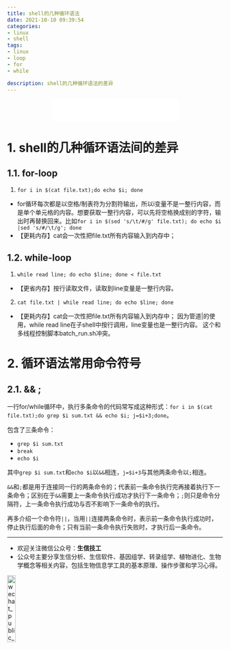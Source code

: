```yaml
---
title: shell的几种循环语法
date: 2021-10-10 09:39:54
categories:
- linux
- shell
tags:
- linux
- loop
- for
- while

description: shell的几种循环语法的差异
---
```


<div align="middle"><iframe frameborder="no" border="0" marginwidth="0" marginheight="0" width=298 height=52 src="//music.163.com/outchain/player?type=2&id=1697043&auto=1&height=32"></iframe></div>

# 1. shell的几种循环语法间的差异
## 1.1. for-loop
1. `for i in $(cat file.txt);do echo $i; done`
- for循环每次都是以空格/制表符为分割符输出，所以i变量不是一整行内容，而是单个单元格的内容。想要获取一整行内容，可以先将空格换成别的字符，输出时再替换回来。比如`for i in $(sed 's/\t/#/g' file.txt); do echo $i |sed 's/#/\t/g'; done`
- 【更耗内存】cat会一次性把file.txt所有内容输入到内存中；

## 1.2. while-loop
1. `while read line; do echo $line; done < file.txt`
- 【更省内存】按行读取文件，读取到line变量是一整行内容。

2. `cat file.txt | while read line; do echo $line; done`
- 【更耗内存】cat会一次性把file.txt所有内容输入到内存中；
因为管道|的使用，while read line在子shell中按行调用，line变量也是一整行内容。
这个和多线程控制脚本batch_run.sh冲突。

# 2. 循环语法常用命令符号
## 2.1. && ;
一行for/while循环中，执行多条命令的代码常写成这种形式：`for i in $(cat file.txt);do grep $i sum.txt && echo $i; j=$i+3;done`。

包含了三条命令：
- `grep $i sum.txt`
- `break`
- `echo $i`

其中`grep $i sum.txt`和`echo $i`以`&&`相连，`j=$i+3`与其他两条命令以`;`相连。

`&&`和`;`都是用于连接同一行的两条命令的；代表前一条命令执行完再接着执行下一条命令；区别在于`&&`需要上一条命令执行成功才执行下一条命令；`;`则只是命令分隔符，上一条命令执行成功与否不影响下一条命令的执行。

再多介绍一个命令符`||`，当用`||`连接两条命令时，表示前一条命令执行成功时，停止执行后面的命令；只有当前一条命令执行失败时，才执行后一条命令。

-------

- 欢迎关注微信公众号：**生信技工**
- 公众号主要分享生信分析、生信软件、基因组学、转录组学、植物进化、生物学概念等相关内容，包括生物信息学工具的基本原理、操作步骤和学习心得。

<img src="https://github.com/yanzhongsino/yanzhongsino.github.io/blob/hexo/source/wechat/Wechat_public_qrcode.jpg?raw=true" width=20% title="wechat_public_QRcode.png" align=center/>